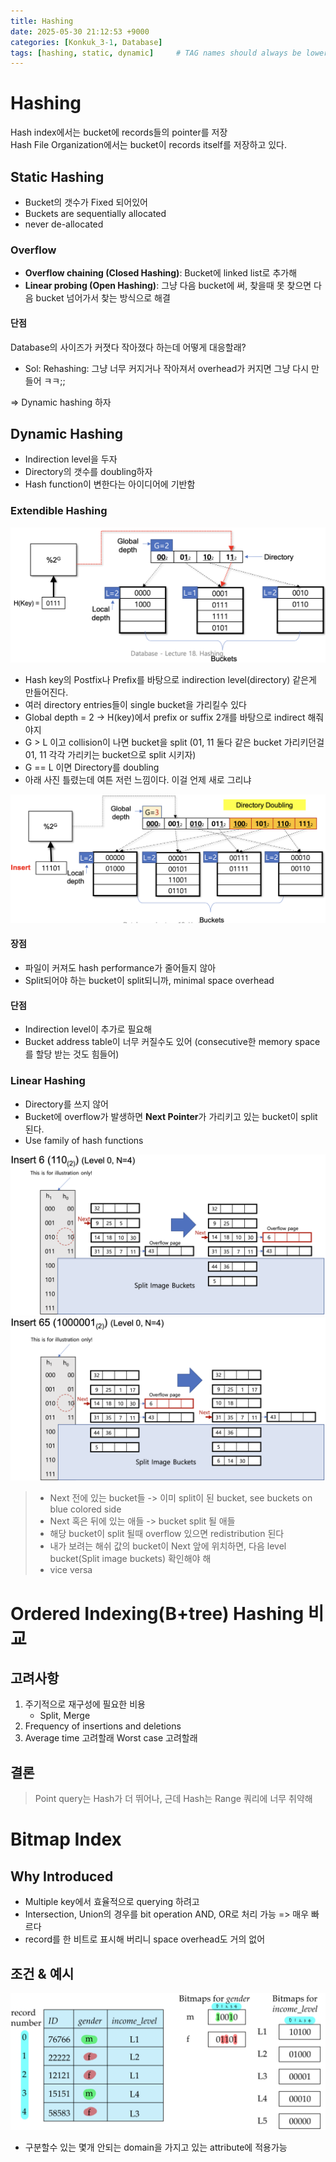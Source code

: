 ```yaml
---
title: Hashing
date: 2025-05-30 21:12:53 +9000
categories: [Konkuk_3-1, Database]
tags: [hashing, static, dynamic]     # TAG names should always be lowercase
---
```


Hashing
=

Hash index에서는 bucket에 records들의 pointer를 저장 </br>
Hash File Organization에서는 bucket이 records itself를 저장하고 있다.

Static Hashing
-

- Bucket의 갯수가 Fixed 되어있어
- Buckets are sequentially allocated
- never de-allocated

### Overflow

- **Overflow chaining (Closed Hashing)**: Bucket에 linked list로 추가해
- **Linear probing (Open Hashing)**: 그냥 다음 bucket에 써, 찾을때 못 찾으면 다음 bucket 넘어가서 찾는 방식으로 해결

#### 단점

Database의 사이즈가 커졋다 작아졌다 하는데 어떻게 대응할래?</br>
- Sol: Rehashing: 그냥 너무 커지거나 작아져서 overhead가 커지면 그냥 다시 만들어 ㅋㅋ;;

=> Dynamic hashing 하자

Dynamic Hashing
--
- Indirection level을 두자
- Directory의 갯수를 doubling하자
- Hash function이 변한다는 아이디어에 기반함

### Extendible Hashing

![extendible-hashing.png](..%2Fassets%2FKonkuk_3-1%2FDatabase%2FPost_14%2Fextendible-hashing.png)

- Hash key의 Postfix나 Prefix를 바탕으로 indirection level(directory) 같은게 만들어진다.
- 여러 directory entries들이 single bucket을 가리킬수 있다
- Global depth = 2 -> H(key)에서 prefix or suffix 2개를 바탕으로 indirect 해줘야지  
- G > L 이고 collision이 나면 bucket을 split (01, 11 둘다 같은 bucket 가리키던걸 01, 11 각각 가리키는 bucket으로 split 시키자)
- G == L 이면 Directory를 doubling
- 아래 사진 틀렸는데 여튼 저런 느낌이다. 이걸 언제 새로 그리냐

![extendible-hashing-fucked.png](..%2Fassets%2FKonkuk_3-1%2FDatabase%2FPost_14%2Fextendible-hashing-fucked.png)

#### 장점
- 파일이 커져도 hash performance가 줄어들지 않아
- Split되어야 하는 bucket이 split되니까, minimal space overhead

#### 단점
- Indirection level이 추가로 필요해
- Bucket address table이 너무 커질수도 있어 (consecutive한 memory space를 할당 받는 것도 힘들어)

### Linear Hashing
- Directory를 쓰지 않어 
- Bucket에 overflow가 발생하면 **Next Pointer**가 가리키고 있는 bucket이 split 된다. 
- Use family of hash functions

![linear-hashing-1.png](..%2Fassets%2FKonkuk_3-1%2FDatabase%2FPost_14%2Flinear-hashing-1.png)
![linear-hashing-2.png](..%2Fassets%2FKonkuk_3-1%2FDatabase%2FPost_14%2Flinear-hashing-2.png)

> - Next 전에 있는 bucket들 -> 이미 split이 된 bucket, see buckets on blue colored side
> - Next 혹은 뒤에 있는 애들 -> bucket split 될 애들
> - 해당 bucket이 split 될때 overflow 있으면 redistribution 된다
> - 내가 보려는 해쉬 값의 bucket이 Next 앞에 위치하면, 다음 level bucket(Split image buckets) 확인해야 해
> - vice versa

Ordered Indexing(B+tree) Hashing 비교
=

고려사항
--

1. 주기적으로 재구성에 필요한 비용
   - Split, Merge
2. Frequency of insertions and deletions
3. Average time 고려할래 Worst case 고려할래

결론
--
> Point query는 Hash가 더 뛰어나, 근데 Hash는 Range 쿼리에 너무 취약해

Bitmap Index
=

Why Introduced
--

- Multiple key에서 효율적으로 querying 하려고
- Intersection, Union의 경우를 bit operation AND, OR로 처리 가능 => 매우 빠르다
- record를 한 비트로 표시해 버리니 space overhead도 거의 없어

조건 & 예시
--

![bitmap-indexing.jpeg](..%2Fassets%2FKonkuk_3-1%2FDatabase%2FPost_14%2Fbitmap-indexing.jpeg)

- 구분할수 있는 몇개 안되는 domain을 가지고 있는 attribute에 적용가능

